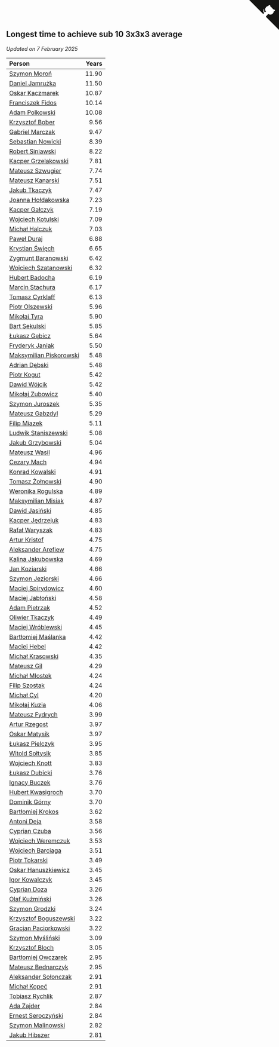 ## Longest time to achieve sub 10 3x3x3 average

*Updated on  7 February 2025*

| Person | Years |
| :--- | ---: |
| [Szymon Moroń](https://www.worldcubeassociation.org/persons/2013MORO01) | 11.90 |
| [Daniel Jamrużka](https://www.worldcubeassociation.org/persons/2012JAMR01) | 11.50 |
| [Oskar Kaczmarek](https://www.worldcubeassociation.org/persons/2013KACZ01) | 10.87 |
| [Franciszek Fidos](https://www.worldcubeassociation.org/persons/2013FIDO01) | 10.14 |
| [Adam Polkowski](https://www.worldcubeassociation.org/persons/2007POLK01) | 10.08 |
| [Krzysztof Bober](https://www.worldcubeassociation.org/persons/2013BOBE01) | 9.56 |
| [Gabriel Marczak](https://www.worldcubeassociation.org/persons/2013MARC03) | 9.47 |
| [Sebastian Nowicki](https://www.worldcubeassociation.org/persons/2014NOWI01) | 8.39 |
| [Robert Siniawski](https://www.worldcubeassociation.org/persons/2016SINI01) | 8.22 |
| [Kacper Grzelakowski](https://www.worldcubeassociation.org/persons/2017GRZE01) | 7.81 |
| [Mateusz Szwugier](https://www.worldcubeassociation.org/persons/2014SZWU01) | 7.74 |
| [Mateusz Kanarski](https://www.worldcubeassociation.org/persons/2017KANA04) | 7.51 |
| [Jakub Tkaczyk](https://www.worldcubeassociation.org/persons/2015TKAC02) | 7.47 |
| [Joanna Hołdakowska](https://www.worldcubeassociation.org/persons/2016HOLD04) | 7.23 |
| [Kacper Gałczyk](https://www.worldcubeassociation.org/persons/2014GACZ01) | 7.19 |
| [Wojciech Kotulski](https://www.worldcubeassociation.org/persons/2015KOTU01) | 7.09 |
| [Michał Halczuk](https://www.worldcubeassociation.org/persons/2006HALC01) | 7.03 |
| [Paweł Duraj](https://www.worldcubeassociation.org/persons/2016DURA09) | 6.88 |
| [Krystian Święch](https://www.worldcubeassociation.org/persons/2016SWIE02) | 6.65 |
| [Zygmunt Baranowski](https://www.worldcubeassociation.org/persons/2018BARA06) | 6.42 |
| [Wojciech Szatanowski](https://www.worldcubeassociation.org/persons/2011SZAT01) | 6.32 |
| [Hubert Badocha](https://www.worldcubeassociation.org/persons/2013BADO01) | 6.19 |
| [Marcin Stachura](https://www.worldcubeassociation.org/persons/2011STAC01) | 6.17 |
| [Tomasz Cyrklaff](https://www.worldcubeassociation.org/persons/2009CYRK01) | 6.13 |
| [Piotr Olszewski](https://www.worldcubeassociation.org/persons/2013OLSZ02) | 5.96 |
| [Mikołaj Tyra](https://www.worldcubeassociation.org/persons/2016TYRA02) | 5.90 |
| [Bart Sekulski](https://www.worldcubeassociation.org/persons/2013SEKU01) | 5.85 |
| [Łukasz Gębicz](https://www.worldcubeassociation.org/persons/2013GBIC01) | 5.64 |
| [Fryderyk Janiak](https://www.worldcubeassociation.org/persons/2016JANI03) | 5.50 |
| [Maksymilian Piskorowski](https://www.worldcubeassociation.org/persons/2017PISK01) | 5.48 |
| [Adrian Dębski](https://www.worldcubeassociation.org/persons/2017DEBS01) | 5.48 |
| [Piotr Kogut](https://www.worldcubeassociation.org/persons/2016KOGU01) | 5.42 |
| [Dawid Wójcik](https://www.worldcubeassociation.org/persons/2016WOJC04) | 5.42 |
| [Mikołaj Zubowicz](https://www.worldcubeassociation.org/persons/2015ZUBO01) | 5.40 |
| [Szymon Juroszek](https://www.worldcubeassociation.org/persons/2017JURO01) | 5.35 |
| [Mateusz Gabzdyl](https://www.worldcubeassociation.org/persons/2018GABZ01) | 5.29 |
| [Filip Miazek](https://www.worldcubeassociation.org/persons/2010MIAZ01) | 5.11 |
| [Ludwik Staniszewski](https://www.worldcubeassociation.org/persons/2017STAN06) | 5.08 |
| [Jakub Grzybowski](https://www.worldcubeassociation.org/persons/2017GRZY02) | 5.04 |
| [Mateusz Wasil](https://www.worldcubeassociation.org/persons/2018WASI02) | 4.96 |
| [Cezary Mach](https://www.worldcubeassociation.org/persons/2018MACH04) | 4.94 |
| [Konrad Kowalski](https://www.worldcubeassociation.org/persons/2018KOWA05) | 4.91 |
| [Tomasz Żołnowski](https://www.worldcubeassociation.org/persons/2005ZOLN01) | 4.90 |
| [Weronika Rogulska](https://www.worldcubeassociation.org/persons/2017ROGU01) | 4.89 |
| [Maksymilian Misiak](https://www.worldcubeassociation.org/persons/2017MISI01) | 4.87 |
| [Dawid Jasiński](https://www.worldcubeassociation.org/persons/2014JASI01) | 4.85 |
| [Kacper Jędrzejuk](https://www.worldcubeassociation.org/persons/2019JEDR01) | 4.83 |
| [Rafał Waryszak](https://www.worldcubeassociation.org/persons/2013WARY01) | 4.83 |
| [Artur Kristof](https://www.worldcubeassociation.org/persons/2012KRIS12) | 4.75 |
| [Aleksander Arefiew](https://www.worldcubeassociation.org/persons/2016AREF01) | 4.75 |
| [Kalina Jakubowska](https://www.worldcubeassociation.org/persons/2009BRZE01) | 4.69 |
| [Jan Koziarski](https://www.worldcubeassociation.org/persons/2019KOZI01) | 4.66 |
| [Szymon Jeziorski](https://www.worldcubeassociation.org/persons/2013JEZI01) | 4.66 |
| [Maciej Spirydowicz](https://www.worldcubeassociation.org/persons/2020SPIR01) | 4.60 |
| [Maciej Jabłoński](https://www.worldcubeassociation.org/persons/2017JABL01) | 4.58 |
| [Adam Pietrzak](https://www.worldcubeassociation.org/persons/2018PIET03) | 4.52 |
| [Oliwier Tkaczyk](https://www.worldcubeassociation.org/persons/2017TKAC04) | 4.49 |
| [Maciej Wróblewski](https://www.worldcubeassociation.org/persons/2015WROB01) | 4.45 |
| [Bartłomiej Maślanka](https://www.worldcubeassociation.org/persons/2019MASL02) | 4.42 |
| [Maciej Hebel](https://www.worldcubeassociation.org/persons/2019HEBE01) | 4.42 |
| [Michał Krasowski](https://www.worldcubeassociation.org/persons/2013KRAS02) | 4.35 |
| [Mateusz Gil](https://www.worldcubeassociation.org/persons/2013GILM01) | 4.29 |
| [Michał Mlostek](https://www.worldcubeassociation.org/persons/2015MLOS01) | 4.24 |
| [Filip Szostak](https://www.worldcubeassociation.org/persons/2018SZOS01) | 4.24 |
| [Michał Cyl](https://www.worldcubeassociation.org/persons/2019CYLM01) | 4.20 |
| [Mikołaj Kuzia](https://www.worldcubeassociation.org/persons/2019KUZI02) | 4.06 |
| [Mateusz Fydrych](https://www.worldcubeassociation.org/persons/2011FYDR01) | 3.99 |
| [Artur Rzegost](https://www.worldcubeassociation.org/persons/2017RZEG01) | 3.97 |
| [Oskar Matysik](https://www.worldcubeassociation.org/persons/2019MATY01) | 3.97 |
| [Łukasz Pielczyk](https://www.worldcubeassociation.org/persons/2017PIEL01) | 3.95 |
| [Witold Sołtysik](https://www.worldcubeassociation.org/persons/2015SOLT03) | 3.85 |
| [Wojciech Knott](https://www.worldcubeassociation.org/persons/2011KNOT01) | 3.83 |
| [Łukasz Dubicki](https://www.worldcubeassociation.org/persons/2018DUBI01) | 3.76 |
| [Ignacy Buczek](https://www.worldcubeassociation.org/persons/2013BUCZ01) | 3.76 |
| [Hubert Kwasigroch](https://www.worldcubeassociation.org/persons/2014KWAS01) | 3.70 |
| [Dominik Górny](https://www.worldcubeassociation.org/persons/2015GORN01) | 3.70 |
| [Bartłomiej Krokos](https://www.worldcubeassociation.org/persons/2017KROK01) | 3.62 |
| [Antoni Deja](https://www.worldcubeassociation.org/persons/2018DEJA01) | 3.58 |
| [Cyprian Czuba](https://www.worldcubeassociation.org/persons/2019CZUB01) | 3.56 |
| [Wojciech Weremczuk](https://www.worldcubeassociation.org/persons/2014WERE01) | 3.53 |
| [Wojciech Barciaga](https://www.worldcubeassociation.org/persons/2013BARC03) | 3.51 |
| [Piotr Tokarski](https://www.worldcubeassociation.org/persons/2013TOKA01) | 3.49 |
| [Oskar Hanuszkiewicz](https://www.worldcubeassociation.org/persons/2018HANU02) | 3.45 |
| [Igor Kowalczyk](https://www.worldcubeassociation.org/persons/2013KOWA04) | 3.45 |
| [Cyprian Doza](https://www.worldcubeassociation.org/persons/2020DOZA01) | 3.26 |
| [Olaf Kuźmiński](https://www.worldcubeassociation.org/persons/2018KUZM02) | 3.26 |
| [Szymon Grodzki](https://www.worldcubeassociation.org/persons/2020GROD01) | 3.24 |
| [Krzysztof Boguszewski](https://www.worldcubeassociation.org/persons/2019BOGU01) | 3.22 |
| [Gracjan Paciorkowski](https://www.worldcubeassociation.org/persons/2021PACI01) | 3.22 |
| [Szymon Myśliński](https://www.worldcubeassociation.org/persons/2019MYSL01) | 3.09 |
| [Krzysztof Bloch](https://www.worldcubeassociation.org/persons/2019BLOC02) | 3.05 |
| [Bartłomiej Owczarek](https://www.worldcubeassociation.org/persons/2013OWCZ01) | 2.95 |
| [Mateusz Bednarczyk](https://www.worldcubeassociation.org/persons/2018BEDN03) | 2.95 |
| [Aleksander Sołonczak](https://www.worldcubeassociation.org/persons/2022SOLO01) | 2.91 |
| [Michał Kopeć](https://www.worldcubeassociation.org/persons/2020KOPE01) | 2.91 |
| [Tobiasz Rychlik](https://www.worldcubeassociation.org/persons/2016RYCH01) | 2.87 |
| [Ada Zajder](https://www.worldcubeassociation.org/persons/2021ZAJD01) | 2.84 |
| [Ernest Seroczyński](https://www.worldcubeassociation.org/persons/2015SERO02) | 2.84 |
| [Szymon Malinowski](https://www.worldcubeassociation.org/persons/2013MALI03) | 2.82 |
| [Jakub Hibszer](https://www.worldcubeassociation.org/persons/2018HIBS01) | 2.81 |


<a href="https://github.com/maxidragon/wca_statistics_pl" class="github-corner" aria-label="View source on Github"><svg width="80" height="80" viewBox="0 0 250 250" style="fill:#151513; color:#fff; position: absolute; top: 0; border: 0; right: 0;" aria-hidden="true"><path d="M0,0 L115,115 L130,115 L142,142 L250,250 L250,0 Z"></path><path d="M128.3,109.0 C113.8,99.7 119.0,89.6 119.0,89.6 C122.0,82.7 120.5,78.6 120.5,78.6 C119.2,72.0 123.4,76.3 123.4,76.3 C127.3,80.9 125.5,87.3 125.5,87.3 C122.9,97.6 130.6,101.9 134.4,103.2" fill="currentColor" style="transform-origin: 130px 106px;" class="octo-arm"></path><path d="M115.0,115.0 C114.9,115.1 118.7,116.5 119.8,115.4 L133.7,101.6 C136.9,99.2 139.9,98.4 142.2,98.6 C133.8,88.0 127.5,74.4 143.8,58.0 C148.5,53.4 154.0,51.2 159.7,51.0 C160.3,49.4 163.2,43.6 171.4,40.1 C171.4,40.1 176.1,42.5 178.8,56.2 C183.1,58.6 187.2,61.8 190.9,65.4 C194.5,69.0 197.7,73.2 200.1,77.6 C213.8,80.2 216.3,84.9 216.3,84.9 C212.7,93.1 206.9,96.0 205.4,96.6 C205.1,102.4 203.0,107.8 198.3,112.5 C181.9,128.9 168.3,122.5 157.7,114.1 C157.9,116.9 156.7,120.9 152.7,124.9 L141.0,136.5 C139.8,137.7 141.6,141.9 141.8,141.8 Z" fill="currentColor" class="octo-body"></path></svg></a><style>.github-corner:hover .octo-arm{animation:octocat-wave 560ms ease-in-out}@keyframes octocat-wave{0%,100%{transform:rotate(0)}20%,60%{transform:rotate(-25deg)}40%,80%{transform:rotate(10deg)}}@media (max-width:500px){.github-corner:hover .octo-arm{animation:none}.github-corner .octo-arm{animation:octocat-wave 560ms ease-in-out}}</style>
